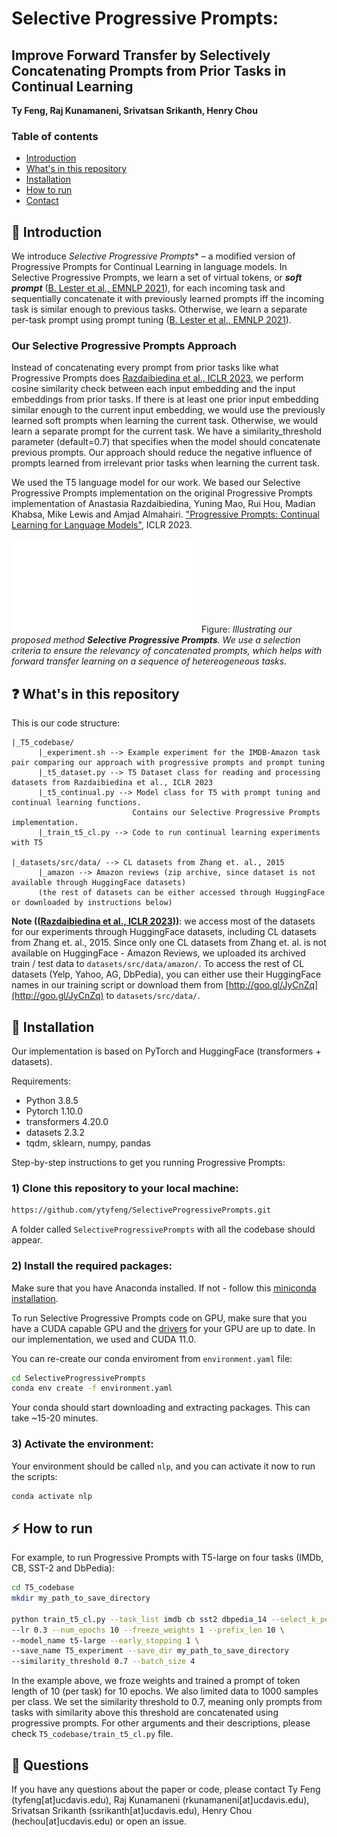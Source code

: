 # Selective Progressive Prompts: 
## Improve Forward Transfer by Selectively Concatenating Prompts from Prior Tasks in Continual Learning

**Ty Feng, Raj Kunamaneni, Srivatsan Srikanth, Henry Chou**

### Table of contents
* [Introduction](#star2-introduction)
* [What's in this repository](#question-whats-in-this-repository)
* [Installation](#wrench-installation)
* [How to run](#zap-how-to-run) 
* [Contact](#raising_hand-questions)


## :star2: Introduction
We introduce *Selective Progressive Prompts** – a modified version of Progressive Prompts for Continual Learning in language models. In Selective Progressive Prompts, we learn a set of virtual tokens, or ***soft prompt*** ([B. Lester et al., EMNLP 2021](https://arxiv.org/pdf/2104.08691.pdf)), for each incoming task and sequentially concatenate it with previously learned prompts iff the incoming task is similar enough to previous tasks. Otherwise, we learn a separate per-task prompt using prompt tuning ([B. Lester et al., EMNLP 2021](https://arxiv.org/pdf/2104.08691.pdf)). 


### Our Selective Progressive Prompts Approach
Instead of concatenating every prompt from prior tasks like what Progressive Prompts does [Razdaibiedina et al., ICLR 2023](https://arxiv.org/abs/2301.12314), we perform cosine similarity check between each input embedding and the input embeddings from prior tasks. If there is at least one prior input embedding similar enough to the current input embedding, we would use the previously learned soft prompts when learning the current task. Otherwise, we would learn a separate prompt for the current task. We have a similarity_threshold parameter (default=0.7) that specifies when the model should concatenate previous prompts. Our approach should reduce the negative influence of prompts learned from irrelevant prior tasks when learning the current task.

We used the T5 language model for our work. We based our Selective Progressive Prompts implementation on the original Progressive Prompts implementation of Anastasia Razdaibiedina, Yuning Mao, Rui Hou, Madian Khabsa, Mike Lewis and Amjad Almahairi. ["Progressive Prompts: Continual Learning for Language Models"](https://arxiv.org/abs/2301.12314), ICLR 2023.

![Selective Progressive Prompts](/images/Selective_illustration.pdf)
Figure: *Illustrating our proposed method **Selective Progressive Prompts**. We use a selection criteria to ensure the relevancy of concatenated prompts, which helps with forward transfer learning on a sequence of hetereogeneous tasks.*

## :question: What's in this repository

This is our code structure:

```
|_T5_codebase/
      |_experiment.sh --> Example experiment for the IMDB-Amazon task pair comparing our approach with progressive prompts and prompt tuning
      |_t5_dataset.py --> T5 Dataset class for reading and processing datasets from Razdaibiedina et al., ICLR 2023
      |_t5_continual.py --> Model class for T5 with prompt tuning and continual learning functions. 
                           Contains our Selective Progressive Prompts implementation.
      |_train_t5_cl.py --> Code to run continual learning experiments with T5 
      
|_datasets/src/data/ --> CL datasets from Zhang et. al., 2015
      |_amazon --> Amazon reviews (zip archive, since dataset is not available through HuggingFace datasets)
      (the rest of datasets can be either accessed through HuggingFace or downloaded by instructions below)
```

**Note (([Razdaibiedina et al., ICLR 2023](https://arxiv.org/abs/2301.12314)))**: we access most of the datasets for our experiments through HuggingFace datasets, including CL datasets from Zhang et. al., 2015. Since only one CL datasets from Zhang et. al. is not available on HuggingFace - Amazon Reviews, we uploaded its archived train / test data to ```datasets/src/data/amazon/```. To access the rest of CL datasets (Yelp, Yahoo, AG, DbPedia), you can either use their HuggingFace names in our training script or download them from [http://goo.gl/JyCnZq](http://goo.gl/JyCnZq) to ```datasets/src/data/```.

## :wrench: Installation

Our implementation is based on PyTorch and HuggingFace (transformers + datasets). 

Requirements:
* Python 3.8.5
* Pytorch 1.10.0
* transformers 4.20.0
* datasets 2.3.2
* tqdm, sklearn, numpy, pandas

Step-by-step instructions to get you running Progressive Prompts:

### 1) Clone this repository to your local machine:

```bash
https://github.com/ytyfeng/SelectiveProgressivePrompts.git
```  

A folder called ```SelectiveProgressivePrompts``` with all the codebase should appear.

### 2) Install the required packages:

Make sure that you have Anaconda installed. If not - follow this [miniconda installation](https://docs.conda.io/en/latest/miniconda.html).

To run Selective Progressive Prompts code on GPU, make sure that you have a CUDA capable GPU and the [drivers](https://www.nvidia.com/download/index.aspx?lang=en-us) for your GPU are up to date. In our implementation, we used and CUDA 11.0.

You can re-create our conda enviroment from ```environment.yaml``` file:

```bash
cd SelectiveProgressivePrompts
conda env create -f environment.yaml
```

Your conda should start downloading and extracting packages. This can take ~15-20 minutes.

### 3) Activate the environment:

Your environment should be called ```nlp```, and you can activate it now to run the scripts:

```bash
conda activate nlp
```

## :zap: How to run 

For example, to run Progressive Prompts with T5-large on four tasks (IMDb, CB, SST-2 and DbPedia):
```bash
cd T5_codebase
mkdir my_path_to_save_directory

python train_t5_cl.py --task_list imdb cb sst2 dbpedia_14 --select_k_per_class 1000 \
--lr 0.3 --num_epochs 10 --freeze_weights 1 --prefix_len 10 \
--model_name t5-large --early_stopping 1 \
--save_name T5_experiment --save_dir my_path_to_save_directory
--similarity_threshold 0.7 --batch_size 4
```

In the example above, we froze weights and trained a prompt of token length of 10 (per task) for 10 epochs. We also limited data to 1000 samples per class. We set the similarity threshold to 0.7, meaning only prompts from tasks with similarity above this threshold are concatenated using progressive prompts.
For other arguments and their descriptions, please check ```T5_codebase/train_t5_cl.py``` file.


## :raising_hand: Questions
If you have any questions about the paper or code, please contact Ty Feng (tyfeng[at]ucdavis.edu), Raj Kunamaneni (rkunamaneni[at]ucdavis.edu), Srivatsan Srikanth (ssrikanth[at]ucdavis.edu), Henry Chou (hechou[at]ucdavis.edu) or open an issue. 
